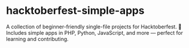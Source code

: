 # hacktoberfest-simple-apps
A collection of beginner-friendly single-file projects for Hacktoberfest. 🌱   Includes simple apps in PHP, Python, JavaScript, and more — perfect for learning and contributing.
